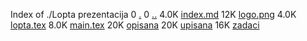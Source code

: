 Index of ./Lopta prezentacija
0 [.](.)
0 [..](..)
4.0K [index.md](index.md)
12K [logo.png](logo.png)
4.0K [lopta.tex](lopta.tex)
8.0K [main.tex](main.tex)
20K [opisana](opisana)
20K [upisana](upisana)
16K [zadaci](zadaci)
